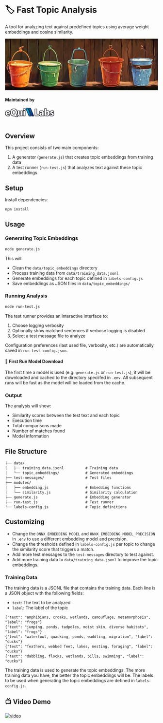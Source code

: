 # 🏷️ Fast Topic Analysis

A tool for analyzing text against predefined topics using average weight embeddings and cosine similarity.

![Fast Topic Analysis](./img/buckets.jpg)

#### Maintained by
<a href="https://www.equilllabs.com">
  <img src="https://raw.githubusercontent.com/jparkerweb/eQuill-Labs/refs/heads/main/src/static/images/logo-text-outline.png" alt="eQuill Labs" height="30">
</a>

<br>
<br>

## Overview

This project consists of two main components:
1. A generator (`generate.js`) that creates topic embeddings from training data
2. A test runner (`run-test.js`) that analyzes text against these topic embeddings

## Setup

Install dependencies:

```bash
npm install
```

## Usage

### Generating Topic Embeddings

```bash
node generate.js
```

This will:
- Clean the `data/topic_embeddings` directory
- Process training data from `data/training_data.jsonl`
- Generate embeddings for each topic defined in `labels-config.js`
- Save embeddings as JSON files in `data/topic_embeddings/`

### Running Analysis

```bash
node run-test.js
```

The test runner provides an interactive interface to:
1. Choose logging verbosity
2. Optionally show matched sentences if verbose logging is disabled
3. Select a test message file to analyze

Configuration preferences (last used file, verbosity, etc.) are automatically saved in `run-test-config.json`.

#### 🚨 First Run Model Download

The first time a model is used (e.g. `generate.js` or `run-test.js`), it will be downloaded and cached to the directory speciifed in `.env`. All subsequent runs will be fast as the model will be loaded from the cache.


### Output

The analysis will show:
- Similarity scores between the test text and each topic
- Execution time
- Total comparisons made
- Number of matches found
- Model information

## File Structure

```
├── data/
│   ├── training_data.jsonl          # Training data
│   └── topic_embeddings/            # Generated embeddings
├── test-messages/                   # Test files
├── modules/
│   ├── embedding.js                 # Embedding functions
│   └── similarity.js                # Similarity calculation
├── generate.js                      # Embedding generator
├── run-test.js                      # Test runner
└── labels-config.js                 # Topic definitions
```

## Customizing

- Change the `ONNX_EMBEDDING_MODEL` and `ONNX_EMBEDDING_MODEL_PRECISION` in `.env` to use a different embedding model and precision.
- Change the thresholds defined in `labels-config.js` per topic to change the similarity score that triggers a match.
- Add more test messages to the `test-messages` directory to test against.
- Add more training data to `data/training_data.jsonl` to improve the topic embeddings.

### Training Data

The training data is a JSONL file that contains the training data. Each line is a JSON object with the following fields:
- `text`: The text to be analyzed
- `label`: The label of the topic

```jsonl
{"text": "amphibians, croaks, wetlands, camouflage, metamorphosis", "label": "frogs"}
{"text": "jumping, ponds, tadpoles, moist skin, diverse habitats", "label": "frogs"}
{"text": "waterfowl, quacking, ponds, waddling, migration", "label": "ducks"}
{"text": "feathers, webbed feet, lakes, nesting, foraging", "label": "ducks"}
{"text": "dabbling, flocks, wetlands, bills, swimming", "label": "ducks"}
```

The training data is used to generate the topic embeddings. The more training data you have, the better the topic embeddings will be.
The labels to be used when generating the topic embeddings are defined in `labels-config.js`.

## 📺 Video Demo
[![video](https://img.youtube.com/vi/SsPKA2Sy1pE/0.jpg)](https://www.youtube.com/watch?v=SsPKA2Sy1pE)
